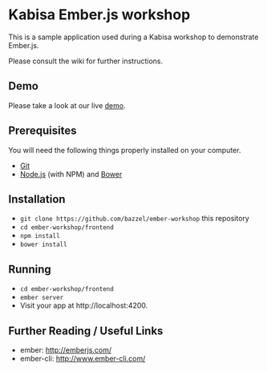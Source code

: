 # Kabisa Ember.js workshop

This is a sample application used during a Kabisa workshop to demonstrate Ember.js.

Please consult the wiki for further instructions.

## Demo
Please take a look at our live [demo](http://kabisa-ember-workshop.herokuapp.com/).

## Prerequisites

You will need the following things properly installed on your computer.

* [Git](http://git-scm.com/)
* [Node.js](http://nodejs.org/) (with NPM) and [Bower](http://bower.io/)

## Installation

* `git clone https://github.com/bazzel/ember-workshop` this
repository
* `cd ember-workshop/frontend`
* `npm install`
* `bower install`

## Running

* `cd ember-workshop/frontend`
* `ember server`
* Visit your app at http://localhost:4200.


## Further Reading / Useful Links

* ember: http://emberjs.com/
* ember-cli: http://www.ember-cli.com/
